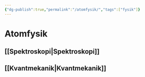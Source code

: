 ```yaml
---
{"dg-publish":true,"permalink":"/atomfysik/","tags":["fysik"]}
---
```


# Atomfysik

## [[Spektroskopi\|Spektroskopi]]
## [[Kvantmekanik\|Kvantmekanik]]
